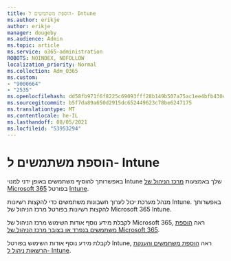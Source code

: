 ```yaml
---
title: הוספת משתמשים ל- Intune
ms.author: erikje
author: erikje
manager: dougeby
ms.audience: Admin
ms.topic: article
ms.service: o365-administration
ROBOTS: NOINDEX, NOFOLLOW
localization_priority: Normal
ms.collection: Adm_O365
ms.custom:
- "9000664"
- "2535"
ms.openlocfilehash: dd58fb971f6f8225c69093fff28b149b507a75ac1ee4bfb430c919fddd317b52
ms.sourcegitcommit: b5f7da89a650d2915dc652449623c78be6247175
ms.translationtype: MT
ms.contentlocale: he-IL
ms.lasthandoff: 08/05/2021
ms.locfileid: "53953294"
---
```

# <a name="add-users-to-intune"></a>הוספת משתמשים ל- Intune

באפשרותך להוסיף משתמשים באופן ידני למנוי Intune שלך באמצעות [מרכז הניהול של Microsoft 365](https://admin.microsoft.com/) בפורטל [Intune](https://portal.azure.com/#blade/Microsoft_Intune_DeviceSettings/ExtensionLandingBlade/overview).

מנהל מערכת יכול לערוך חשבונות משתמשים כדי להקצות רשיונות Intune. באפשרותך להקצות רשיונות בפורטל מרכז הניהול של Microsoft 365 Intune.

לקבלת מידע נוסף אודות השימוש מרכז הניהול של Microsoft 365, ראה [הוספת משתמשים בנפרד או בצובר מרכז הניהול של Microsoft 365](https://support.office.com/article/Add-users-individually-or-in-bulk-to-Office-365-Admin-Help-1970f7d6-03b5-442f-b385-5880b9c256ec).

לקבלת מידע נוסף אודות השימוש בפורטל Intune, ראה [הוספת משתמשים והענקת הרשאות ניהול ל- Intune](https://docs.microsoft.com/intune/fundamentals/users-add).